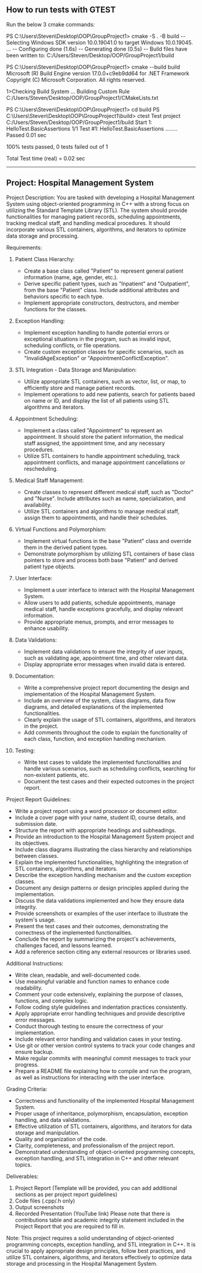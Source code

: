 How to run tests with GTEST
-----------------------------
Run the below 3 cmake commands:

PS C:\Users\Steven\Desktop\OOP\GroupProject1> cmake -S . -B build
-- Selecting Windows SDK version 10.0.19041.0 to target Windows 10.0.19045.
...
-- Configuring done (1.6s)
-- Generating done (0.5s)
-- Build files have been written to: C:/Users/Steven/Desktop/OOP/GroupProject1/build


PS C:\Users\Steven\Desktop\OOP\GroupProject1> cmake --build build
Microsoft (R) Build Engine version 17.0.0+c9eb9dd64 for .NET Framework
Copyright (C) Microsoft Corporation. All rights reserved.

  1>Checking Build System
 ...
  Building Custom Rule C:/Users/Steven/Desktop/OOP/GroupProject1/CMakeLists.txt


PS C:\Users\Steven\Desktop\OOP\GroupProject1> cd build
PS C:\Users\Steven\Desktop\OOP\GroupProject1\build> ctest
Test project C:/Users/Steven/Desktop/OOP/GroupProject1/build
    Start 1: HelloTest.BasicAssertions
1/1 Test #1: HelloTest.BasicAssertions ........   Passed    0.01 sec

100% tests passed, 0 tests failed out of 1

Total Test time (real) =   0.02 sec



----


## Project: Hospital Management System

Project Description:
You are tasked with developing a Hospital Management System using object-oriented programming in C++ with a strong focus on utilizing the Standard Template Library (STL). The system should provide functionalities for managing patient records, scheduling appointments, tracking medical staff, and handling medical procedures. It should incorporate various STL containers, algorithms, and iterators to optimize data storage and processing.

Requirements:

1. Patient Class Hierarchy:
   - Create a base class called "Patient" to represent general patient information (name, age, gender, etc.).
   - Derive specific patient types, such as "Inpatient" and "Outpatient", from the base "Patient" class. Include additional attributes and behaviors specific to each type.
   - Implement appropriate constructors, destructors, and member functions for the classes.

2. Exception Handling:
   - Implement exception handling to handle potential errors or exceptional situations in the program, such as invalid input, scheduling conflicts, or file operations.
   - Create custom exception classes for specific scenarios, such as "InvalidAgeException" or "AppointmentConflictException".

3. STL Integration - Data Storage and Manipulation:
   - Utilize appropriate STL containers, such as vector, list, or map, to efficiently store and manage patient records.
   - Implement operations to add new patients, search for patients based on name or ID, and display the list of all patients using STL algorithms and iterators.

4. Appointment Scheduling:
   - Implement a class called "Appointment" to represent an appointment. It should store the patient information, the medical staff assigned, the appointment time, and any necessary procedures.
   - Utilize STL containers to handle appointment scheduling, track appointment conflicts, and manage appointment cancellations or rescheduling.

5. Medical Staff Management:
   - Create classes to represent different medical staff, such as "Doctor" and "Nurse". Include attributes such as name, specialization, and availability.
   - Utilize STL containers and algorithms to manage medical staff, assign them to appointments, and handle their schedules.

6. Virtual Functions and Polymorphism:
   - Implement virtual functions in the base "Patient" class and override them in the derived patient types.
   - Demonstrate polymorphism by utilizing STL containers of base class pointers to store and process both base "Patient" and derived patient type objects.

7. User Interface:
   - Implement a user interface to interact with the Hospital Management System.
   - Allow users to add patients, schedule appointments, manage medical staff, handle exceptions gracefully, and display relevant information.
   - Provide appropriate menus, prompts, and error messages to enhance usability.

8. Data Validations:
   - Implement data validations to ensure the integrity of user inputs, such as validating age, appointment time, and other relevant data.
   - Display appropriate error messages when invalid data is entered.

9. Documentation:
   - Write a comprehensive project report documenting the design and implementation of the Hospital Management System.
   - Include an overview of the system, class diagrams, data flow diagrams, and detailed explanations of the implemented functionalities.
   - Clearly explain the usage of STL containers, algorithms, and iterators in the project.
   - Add comments throughout the code to explain the functionality of each class, function, and exception handling mechanism.

10. Testing:
    - Write test cases to validate the implemented functionalities and handle various scenarios, such as scheduling conflicts, searching for non-existent patients, etc.
    - Document the test cases and their expected outcomes in the project report.

Project Report Guidelines:
- Write a project report using a word processor or document editor.
- Include a cover page with your name, student ID, course details, and submission date.
- Structure the report with appropriate headings and subheadings.
- Provide an introduction to the Hospital Management System project and its objectives.
- Include class diagrams illustrating the class hierarchy and relationships between classes.
- Explain the implemented functionalities, highlighting the integration of STL containers, algorithms, and iterators.
- Describe the exception handling mechanism and the custom exception classes.
- Document any design patterns or design principles applied during the implementation.
- Discuss the data validations implemented and how they ensure data integrity.
- Provide screenshots or examples of the user interface to illustrate the system's usage.
- Present the test cases and their outcomes, demonstrating the correctness of the implemented functionalities.
- Conclude the report by summarizing the project's achievements, challenges faced, and lessons learned.
- Add a reference section citing any external resources or libraries used.

Additional Instructions:
- Write clean, readable, and well-documented code.
- Use meaningful variable and function names to enhance code readability.
- Comment your code extensively, explaining the purpose of classes, functions, and complex logic.
- Follow coding style guidelines and indentation practices consistently.
- Apply appropriate error handling techniques and provide descriptive error messages.
- Conduct thorough testing to ensure the correctness of your implementation.
- Include relevant error handling and validation cases in your testing.
- Use git or other version control systems to track your code changes and ensure backup.
- Make regular commits with meaningful commit messages to track your progress.
- Prepare a README file explaining how to compile and run the program, as well as instructions for interacting with the user interface.

Grading Criteria:
- Correctness and functionality of the implemented Hospital Management System.
- Proper usage of inheritance, polymorphism, encapsulation, exception handling, and data validations.
- Effective utilization of STL containers, algorithms, and iterators for data storage and manipulation.
- Quality and organization of the code.
- Clarity, completeness, and professionalism of the project report.
- Demonstrated understanding of object-oriented programming concepts, exception handling, and STL integration in C++ and other relevant topics.

Deliverables:
1.	Project Report (Template will be provided, you can add additional sections as per project report guidelines)
2.	Code files (.cpp/.h only)
3.	Output screenshots
4.	Recorded Presentation (YouTube link)
Please note that there is contributions table and academic integrity statement included in the Project Report that you are required to fill in.

Note: This project requires a solid understanding of object-oriented programming concepts, exception handling, and STL integration in C++. It is crucial to apply appropriate design principles, follow best practices, and utilize STL containers, algorithms, and iterators effectively to optimize data storage and processing in the Hospital Management System.
